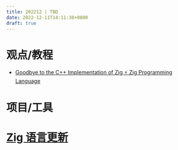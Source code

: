 ```yaml
---
title: 202212 | TBD
date: 2022-12-11T14:11:38+0800
draft: true
---
```

# 观点/教程

- [Goodbye to the C++ Implementation of Zig ⚡ Zig Programming Language](https://ziglang.org/news/goodbye-cpp/)

# 项目/工具

# [Zig 语言更新](https://github.com/ziglang/zig/pulls?page=1&q=+is%3Aclosed+is%3Apr+closed%3A2022-12-01..2023-01-01)
